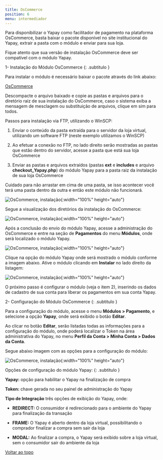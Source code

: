 ```yaml
---
title: OsCommerce
position: 6
menu: intermediador
---
```


Para disponibilizar o Yapay como facilitador de pagamento na plataforma OsCommerce, basta baixar o pacote disponível no site institucional do Yapay, extrair a pasta com o módulo e enviar para sua loja. 

Fique atento que sua versão de instalação OsCommerce deve ser compatível com o módulo Yapay.

1- Instalação do Módulo OsCommerce
{: .subtitulo }

Para instalar o módulo é necessário baixar o pacote através do link abaixo:

<a href="http://integracao.traycheckout.com.br/documentacao/download/yapay/woocommerce/yapayintermediador_oscommerce.zip" class="btn  btn-default btn-wide btn-call-to-action btnMagento"><i class="fa fa-arrow-circle-down" aria-hidden="true"></i>OsCommerce</a>


Descompacte o arquivo baixado e copie as pastas e arquivos para o diretório raiz de sua instalação do OsCommerce, caso o sistema exiba a mensagem de mesclagem ou substituição de arquivos, clique em sim para todos.

Passos para instalação via FTP, utilizando o WinSCP:

1. Enviar o conteúdo da pasta extraída para o servidor da loja virtual, utilizando um software FTP (neste exemplo utilizamos o WinSCP)

2. Ao efetuar a conexão no FTP, no lado direito serão mostradas as pastas que estão dentro do servidor, acesse a pasta que está sua loja OsCommerce

3. Enviar as pastas e arquivos extraídos (pastas **ext** e **includes** e arquivo **checkout_Yapay.php**) do módulo Yapay para a pasta raiz da instalação de sua loja OsCommerce

Cuidado para não arrastar em cima de uma pasta, se isso acontecer você terá uma pasta dentro da outra e então este módulo não funcionará.

![OsCommerce, instalação](/images/intermediador/conteudo/install_oscommerce_1.png "OsCommerce, instalação"){:width="100%" height="auto"}

Segue a visualização dos diretórios da instalação do OsCommerce:

![OsCommerce, instalação](/images/intermediador/conteudo/install_oscommerce_2.png "OsCommerce, instalação"){:width="100%" height="auto"}


Após a conclusão do envio do módulo Yapay, acesse a administração do OsCommerce e entre na seção de **Pagamentos** do menu **Módulos**, onde será localizado o módulo Yapay.

![OsCommerce, instalação](/images/intermediador/conteudo/install_oscommerce_3.png "OsCommerce, instalação"){:width="100%" height="auto"}

Clique na opção do módulo Yapay onde será mostrado o módulo conforme a imagem abaixo. Ative o módulo clicando em **Instalar** no lado direito da listagem:

![OsCommerce, instalação](/images/intermediador/conteudo/install_oscommerce_4.png "OsCommerce, instalação"){:width="100%" height="auto"}

O próximo passo é configurar o módulo (veja o item 2), inserindo os dados de cadastro de sua conta para liberar os pagamentos em sua conta Yapay.

2- Configuração do Módulo OsCommerce
{: .subtitulo }

Para a configuração do módulo, acesse o menu **Módulos > Pagamento**, e selecione a opção **Yapay**, onde será exibido o botão **Editar**.

Ao clicar no botão **Editar**, serão listadas todas as informações para a configuração do módulo, onde poderá localizar o Token na área administrativa do Yapay, no menu **Perfil da Conta > Minha Conta > Dados da Conta**.

Segue abaixo imagem com as opções para a configuração do módulo:

![OsCommerce, instalação](/images/intermediador/conteudo/install_oscommerce_5.png "OsCommerce, instalação"){:width="100%" height="auto"}


Opções de configuração do módulo Yapay:
{: .subtitulo }

**Yapay:** opção para habilitar o Yapay na finalização de compra

**Token:** chave gerada no seu painel de administração do Yapay

**Tipo de Integração** três opções de exibição do Yapay, onde:

- **REDIRECT:** O consumidor é redirecionado para o ambiente do Yapay para finalização da transação

- **FRAME:** O Yapay é aberto dentro da loja virtual, possibilitando o comprador finalizar a compra sem sair da loja

- **MODAL:** Ao finalizar a compra, o Yapay será exibido sobre a loja virtual, sem o consumidor sair do ambiente da loja



<div class="voltar-ao-topo"><a href="#"><i class="fa fa-arrow-up" aria-hidden="true"></i>Voltar ao topo</a></div>
